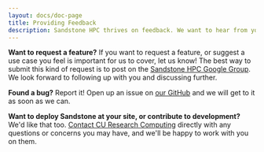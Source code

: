 ```yaml
---
layout: docs/doc-page
title: Providing Feedback
description: Sandstone HPC thrives on feedback. We want to hear from you!
---
```


**Want to request a feature?**
If you want to request a feature, or suggest a use case you feel is important for us to cover, let us know! The best way to submit this kind of request is to post on the [Sandstone HPC Google Group](https://groups.google.com/d/forum/sandstonehpc). We look forward to following up with you and discussing further.


**Found a bug?**
Report it! Open up an issue on [our GitHub](https://github.com/SandstoneHPC/) and we will get to it as soon as we can.


**Want to deploy Sandstone at your site, or contribute to development?**
We'd like that too. [Contact CU Research Computing](https://www.rc.colorado.edu/contact) directly with any questions or concerns you may have, and we'll be happy to work with you on them.
